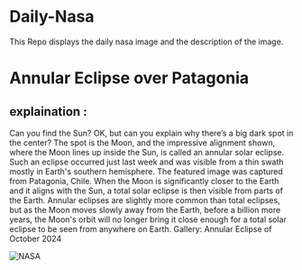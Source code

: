# Daily-Nasa

This Repo displays the daily nasa image and the description of the image.

<!--NASA-->
# Annular Eclipse over Patagonia
## explaination :

Can you find the Sun? OK, but can you explain why there’s a big dark spot in the center? The spot is the Moon, and the impressive alignment shown, where the Moon lines up inside the Sun, is called an annular solar eclipse. Such an eclipse occurred just last week and was visible from a thin swath mostly in Earth's southern hemisphere. The featured image was captured from Patagonia, Chile. When the Moon is significantly closer to the Earth and it aligns with the Sun, a total solar eclipse is then visible from parts of the Earth. Annular eclipses are slightly more common than total eclipses, but as the Moon moves slowly away from the Earth, before a billion more years, the Moon's orbit will no longer bring it close enough for a total solar eclipse to be seen from anywhere on Earth.   Gallery: Annular Eclipse of October 2024

![NASA](https://apod.nasa.gov/apod/image/2410/AnnularEclipse_Trigo_1080.jpg)
<!--/NASA-->